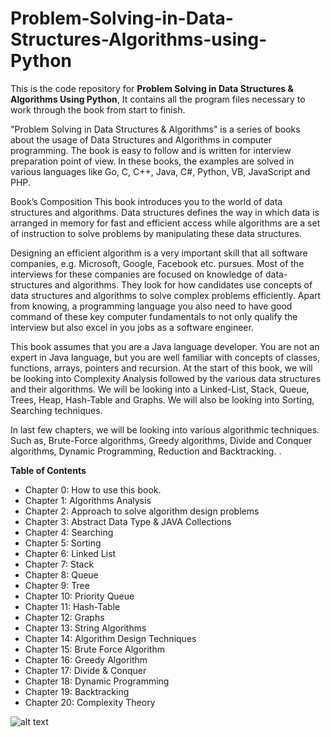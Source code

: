 # Problem-Solving-in-Data-Structures-Algorithms-using-Python

This is the code repository for **Problem Solving in Data Structures & Algorithms Using Python**, It contains all the program files necessary to work through the book from start to finish.

"Problem Solving in Data Structures & Algorithms" is a series of books about the usage of Data Structures and Algorithms in computer programming. The book is easy to follow and is written for interview preparation point of view. In these books, the examples are solved in various languages like Go, C, C++, Java, C#, Python, VB, JavaScript and PHP.

Book’s Composition
This book introduces you to the world of data structures and algorithms. Data structures defines the way in which data is arranged in memory for fast and efficient access while algorithms are a set of instruction to solve problems by manipulating these data structures.

Designing an efficient algorithm is a very important skill that all software companies, e.g. Microsoft, Google, Facebook etc. pursues. Most of the interviews for these companies are focused on knowledge of data-structures and algorithms. They look for how candidates use concepts of data structures and algorithms to solve complex problems efficiently. Apart from knowing, a programming language you also need to have good command of these key computer fundamentals to not only qualify the interview but also excel in you jobs as a software engineer.

This book assumes that you are a Java language developer. You are not an expert in Java language, but you are well familiar with concepts of classes, functions, arrays, pointers and recursion. At the start of this book, we will be looking into Complexity Analysis followed by the various data structures and their algorithms. We will be looking into a Linked-List, Stack, Queue, Trees, Heap, Hash-Table and Graphs. We will also be looking into Sorting, Searching techniques.

In last few chapters, we will be looking into various algorithmic techniques. Such as, Brute-Force algorithms, Greedy algorithms, Divide and Conquer algorithms, Dynamic Programming, Reduction and Backtracking. .


**Table of Contents**
- Chapter 0: How to use this book.
- Chapter 1: Algorithms Analysis
- Chapter 2: Approach to solve algorithm design problems
- Chapter 3: Abstract Data Type & JAVA Collections
- Chapter 4: Searching
- Chapter 5: Sorting
- Chapter 6: Linked List
- Chapter 7: Stack
- Chapter 8: Queue
- Chapter 9: Tree
- Chapter 10: Priority Queue
- Chapter 11: Hash-Table
- Chapter 12: Graphs
- Chapter 13: String Algorithms
- Chapter 14: Algorithm Design Techniques
- Chapter 15: Brute Force Algorithm
- Chapter 16: Greedy Algorithm
- Chapter 17: Divide & Conquer
- Chapter 18: Dynamic Programming
- Chapter 19: Backtracking
- Chapter 20: Complexity Theory

![alt text](https://images-na.ssl-images-amazon.com/images/I/41uUWS%2BQuxL.jpg)
